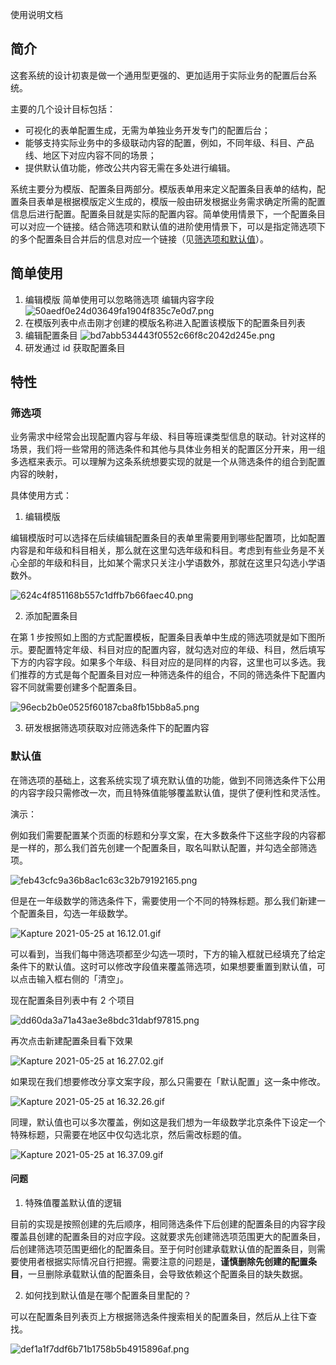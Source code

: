 使用说明文档

## 简介

这套系统的设计初衷是做一个通用型更强的、更加适用于实际业务的配置后台系统。

主要的几个设计目标包括：

- 可视化的表单配置生成，无需为单独业务开发专门的配置后台；
- 能够支持实际业务中的多级联动内容的配置，例如，不同年级、科目、产品线、地区下对应内容不同的场景；
- 提供默认值功能，修改公共内容无需在多处进行编辑。

系统主要分为模版、配置条目两部分。模版表单用来定义配置条目表单的结构，配置条目表单是根据模版定义生成的，模版一般由研发根据业务需求确定所需的配置信息后进行配置。配置条目就是实际的配置内容。简单使用情景下，一个配置条目可以对应一个链接。结合筛选项和默认值的进阶使用情景下，可以是指定筛选项下的多个配置条目合并后的信息对应一个链接（见[筛选项和默认值]()）。

## 简单使用

1. 编辑模版
   简单使用可以忽略筛选项
   编辑内容字段
   ![50aedf0e24d03649fa1904f835c7e0d7.png](./_resources/16c6fdf741354809ba2c96aa2d71339f.png)
2. 在模版列表中点击刚才创建的模版名称进入配置该模版下的配置条目列表
3. 编辑配置条目
   ![bd7abb534443f0552c66f8c2042d245e.png](./_resources/be2fe7af40bd4054a89135cc7abd93e1.png)
4. 研发通过 id 获取配置条目

## 特性

### 筛选项

业务需求中经常会出现配置内容与年级、科目等班课类型信息的联动。针对这样的场景，我们将一些常用的筛选条件和其他与具体业务相关的配置区分开来，用一组多选框来表示。可以理解为这条系统想要实现的就是一个从筛选条件的组合到配置内容的映射，

具体使用方式：

1. 编辑模版

编辑模版时可以选择在后续编辑配置条目的表单里需要用到哪些配置项，比如配置内容是和年级和科目相关，那么就在这里勾选年级和科目。考虑到有些业务是不关心全部的年级和科目，比如某个需求只关注小学语数外，那就在这里只勾选小学语数外。

![624c4f851168b557c1dffb7b66faec40.png](./_resources/a5598d6566eb458b95ebfbfde20f9587.png)

2. 添加配置条目

在第 1 步按照如上图的方式配置模板，配置条目表单中生成的筛选项就是如下图所示。要配置特定年级、科目对应的配置内容，就勾选对应的年级、科目，然后填写下方的内容字段。如果多个年级、科目对应的是同样的内容，这里也可以多选。我们推荐的方式是每个配置条目对应一种筛选条件的组合，不同的筛选条件下配置内容不同就需要创建多个配置条目。

![96ecb2b0e0525f60187cba8fb15bb8a5.png](./_resources/9f0d74c1f6664fe9b81711a3f745bb6a.png)

3. 研发根据筛选项获取对应筛选条件下的配置内容

### 默认值

在筛选项的基础上，这套系统实现了填充默认值的功能，做到不同筛选条件下公用的内容字段只需修改一次，而且特殊值能够覆盖默认值，提供了便利性和灵活性。

演示：

例如我们需要配置某个页面的标题和分享文案，在大多数条件下这些字段的内容都是一样的，那么我们首先创建一个配置条目，取名叫默认配置，并勾选全部筛选项。

![feb43cfc9a36b8ac1c63c32b79192165.png](./_resources/7f6669e529d547a6a8f7a13df26166f3.png)

但是在一年级数学的筛选条件下，需要使用一个不同的特殊标题。那么我们新建一个配置条目，勾选一年级数学。

![Kapture 2021-05-25 at 16.12.01.gif](./_resources/2339356962cb4050a921e3d842dac1ec.gif)

可以看到，当我们每中筛选项都至少勾选一项时，下方的输入框就已经填充了给定条件下的默认值。这时可以修改字段值来覆盖筛选项，如果想要重置到默认值，可以点击输入框右侧的「清空」。

现在配置条目列表中有 2 个项目

![dd60da3a71a43ae3e8bdc31dabf97815.png](./_resources/12edcab9bad24056aaaff2eea61314ce.png)

再次点击新建配置条目看下效果

![Kapture 2021-05-25 at 16.27.02.gif](./_resources/bde39d91a73447168fd1af3319cabb5a.gif)

如果现在我们想要修改分享文案字段，那么只需要在「默认配置」这一条中修改。

![Kapture 2021-05-25 at 16.32.26.gif](./_resources/4bd9d73c21b949c49955d97a4baf5f15.gif)

同理，默认值也可以多次覆盖，例如这是我们想为一年级数学北京条件下设定一个特殊标题，只需要在地区中仅勾选北京，然后需改标题的值。

![Kapture 2021-05-25 at 16.37.09.gif](./_resources/fce3152fa9044df48c46e303f6b05682.gif)

#### 问题

1. 特殊值覆盖默认值的逻辑

目前的实现是按照创建的先后顺序，相同筛选条件下后创建的配置条目的内容字段覆盖县创建的配置条目的对应字段。这就要求先创建筛选项范围更大的配置条目，后创建筛选项范围更细化的配置条目。至于何时创建承载默认值的配置条目，则需要使用者根据实际情况自行把握。需要注意的问题是，**谨慎删除先创建的配置条目**，一旦删除承载默认值的配置条目，会导致依赖这个配置条目的缺失数据。

2. 如何找到默认值是在哪个配置条目里配的？

可以在配置条目列表页上方根据筛选条件搜索相关的配置条目，然后从上往下查找。

![def1a1f7ddf6b71b1758b5b4915896af.png](./_resources/dc4212b48ce34879bf199e0053bb6b5f.png)
